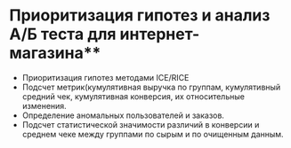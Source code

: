 # Приоритизация гипотез и анализ А/Б теста для интернет-магазина**

* Приоритизация гипотез методами ICE/RICE
* Подсчет метрик(кумулятивная выручка по группам, кумулятивный средний чек, кумулятивная конверсия, их относительные изменения. 
* Определение аномальных пользователей и заказов.
* Подсчет статистической значимости различий в конверсии и среднем чеке между группами по сырым и по очищенным данным. 
